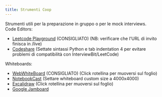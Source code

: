 ```yaml
---
title: Strumenti Coop
---
```


Strumenti utili per la preparazione in gruppo o per le mock interviews.  
Code Editors:
  - [Leetcode Playground](https://leetcode.com/playground/) (CONSIGLIATO) (NB: verificare che l'URL di invito finisca in /live)
  - [Codeshare](https://codeshare.io/AdZxz8) (Settate sintassi Python e tab indentation 4 per evitare problemi di compatibilità con InterviewBit/LeetCode)

Whiteboards:
  - [WebWhiteBoard](https://webwhiteboard.com/) (CONSIGLIATO) (Click rotellina per muoversi sul foglio)
  - [NotebookCast](https://www.notebookcast.com/en) (Settare whiteboard custom size a 4000x4000)
  - [Excalidraw](https://excalidraw.com/) (Click rotellina per muoversi sul foglio)
  - [Google Jamboard](https://jamboard.google.com/)

